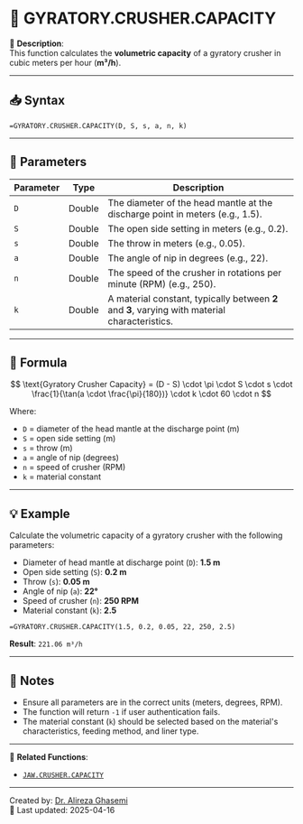 # 🔁 GYRATORY.CRUSHER.CAPACITY

🔹 **Description**:  
This function calculates the **volumetric capacity** of a gyratory crusher in cubic meters per hour (**m³/h**).

---

## 📥 Syntax

```excel
=GYRATORY.CRUSHER.CAPACITY(D, S, s, a, n, k)
```

---

## 🧾 Parameters

| Parameter | Type    | Description                                                                                           |
|-----------|---------|-------------------------------------------------------------------------------------------------------|
| `D`       | Double  | The diameter of the head mantle at the discharge point in meters (e.g., 1.5).                        |
| `S`       | Double  | The open side setting in meters (e.g., 0.2).                                                         |
| `s`       | Double  | The throw in meters (e.g., 0.05).                                                                     |
| `a`       | Double  | The angle of nip in degrees (e.g., 22).                                                              |
| `n`       | Double  | The speed of the crusher in rotations per minute (RPM) (e.g., 250).                                  |
| `k`       | Double  | A material constant, typically between **2** and **3**, varying with material characteristics.        |

---

## 🧮 Formula

$$
\text{Gyratory Crusher Capacity} = (D - S) \cdot \pi \cdot S \cdot s \cdot \frac{1}{\tan(a \cdot \frac{\pi}{180})} \cdot k \cdot 60 \cdot n
$$

Where:  
- `D` = diameter of the head mantle at the discharge point (m)  
- `S` = open side setting (m)  
- `s` = throw (m)  
- `a` = angle of nip (degrees)  
- `n` = speed of crusher (RPM)  
- `k` = material constant  

---

## 💡 Example

Calculate the volumetric capacity of a gyratory crusher with the following parameters:  
- Diameter of head mantle at discharge point (`D`): **1.5 m**  
- Open side setting (`S`): **0.2 m**  
- Throw (`s`): **0.05 m**  
- Angle of nip (`a`): **22°**  
- Speed of crusher (`n`): **250 RPM**  
- Material constant (`k`): **2.5**

```excel
=GYRATORY.CRUSHER.CAPACITY(1.5, 0.2, 0.05, 22, 250, 2.5)
```

**Result**: `221.06 m³/h`

---

## 📝 Notes

- Ensure all parameters are in the correct units (meters, degrees, RPM).
- The function will return `-1` if user authentication fails.
- The material constant (`k`) should be selected based on the material's characteristics, feeding method, and liner type.

---

📌 **Related Functions**:
- [`JAW.CRUSHER.CAPACITY`](./JawCapacity.md)

---

Created by: [Dr. Alireza Ghasemi](https://github.com/Dr-Alireza-Ghasemi)  
📅 Last updated: 2025-04-16